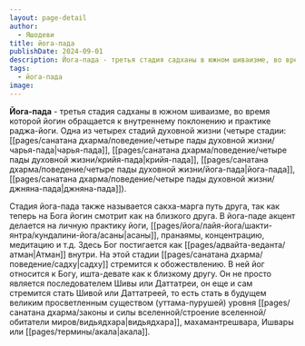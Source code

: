 ```yaml
---
layout: page-detail
author:
  - Яшодеви
title: йога-пада
publishDate: 2024-09-01
description: Йога-пада - третья стадия садханы в южном шиваизме, во время которой йогин обращается к внутреннему поклонению и практике раджа-йоги. Эта стадия также называется сакха-марга путь друга, так как теперь на Бога йогин смотрит как на близкого друга.
tags:
  - йога-пада
image:
---
```

**Йога-пада** - третья стадия садханы в южном шиваизме, во время которой йогин обращается к внутреннему поклонению и практике раджа-йоги. Одна из четырех стадий духовной жизни (четыре стадии: [[pages/санатана дхарма/поведение/четыре пады духовной жизни/чарья-пада|чарья-пада]], [[pages/санатана дхарма/поведение/четыре пады духовной жизни/крийя-пада|крийя-пада]], [[pages/санатана дхарма/поведение/четыре пады духовной жизни/йога-пада|йога-пада]], [[pages/санатана дхарма/поведение/четыре пады духовной жизни/джняна-пада|джняна-пада]]).

Стадия йога-пада также называется сакха-марга путь друга, так как теперь на Бога йогин смотрит как на близкого друга.
В йога-паде акцент делается на личную практику йоги, [[pages/йога/лайя-йога/шакти-янтра/кундалини-йога/асаны|асаны]], пранаямы, концентрацию, медитацию и т.д. Здесь Бог постигается как [[pages/адвайта-веданта/атман|Атман]] внутри. На этой стадии [[pages/санатана дхарма/поведение/садху|садху]] стремится к обожествлению. В ней йог относится к Богу, ишта-девате как к близкому другу. Он не просто является последователем Шивы или Даттатреи, он еще и сам стремится стать Шивой или Даттатреей, то есть стать в будущем великим просветленным существом (уттама-пурушей) уровня [[pages/санатана дхарма/законы и силы вселенной/строение вселенной/обитатели миров/видьядхара|видьядхара]], махамантрешвара, Ишвары или [[pages/термины/акала|акала]].

